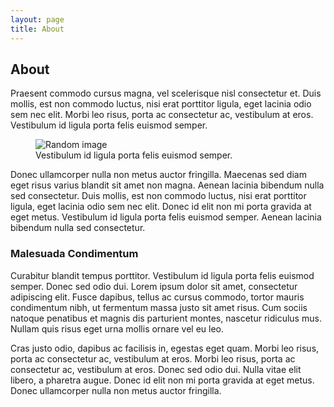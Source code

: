 ```yaml
---
layout: page
title: About
---
```


<section class="page">
  <h2>About</h2>
  <p class="page-intro">Praesent commodo cursus magna, vel scelerisque nisl consectetur et. Duis mollis, est non commodo luctus, nisi erat porttitor ligula, eget lacinia odio sem nec elit. Morbi leo risus, porta ac consectetur ac, vestibulum at eros. Vestibulum id ligula porta felis euismod semper.</p>

  <figure>
    <img src="https://source.unsplash.com/user/erondu/1600x900" alt="Random image">
    <figcaption>Vestibulum id ligula porta felis euismod semper.</figcaption>
  </figure>

  <p>Donec ullamcorper nulla non metus auctor fringilla. Maecenas sed diam eget risus varius blandit sit amet non magna. Aenean lacinia bibendum nulla sed consectetur. Duis mollis, est non commodo luctus, nisi erat porttitor ligula, eget lacinia odio sem nec elit. Donec id elit non mi porta gravida at eget metus. Vestibulum id ligula porta felis euismod semper. Aenean lacinia bibendum nulla sed consectetur.</p>

  <h3>Malesuada Condimentum</h3>

  <p>Curabitur blandit tempus porttitor. Vestibulum id ligula porta felis euismod semper. Donec sed odio dui. Lorem ipsum dolor sit amet, consectetur adipiscing elit. Fusce dapibus, tellus ac cursus commodo, tortor mauris condimentum nibh, ut fermentum massa justo sit amet risus. Cum sociis natoque penatibus et magnis dis parturient montes, nascetur ridiculus mus. Nullam quis risus eget urna mollis ornare vel eu leo.</p>

  <p>Cras justo odio, dapibus ac facilisis in, egestas eget quam. Morbi leo risus, porta ac consectetur ac, vestibulum at eros. Morbi leo risus, porta ac consectetur ac, vestibulum at eros. Donec sed odio dui. Nulla vitae elit libero, a pharetra augue. Donec id elit non mi porta gravida at eget metus. Donec ullamcorper nulla non metus auctor fringilla.</p>
</section>
